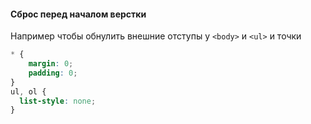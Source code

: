 #### Сброс перед началом верстки 

Например чтобы обнулить внешние отступы у `<body>` и `<ul>` и точки
```css
* {
	margin: 0;
	padding: 0;
}
ul, ol {
  list-style: none;
}
```
